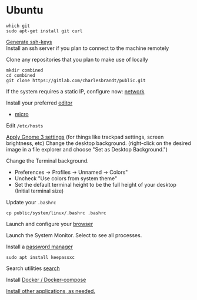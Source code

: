 # Ubuntu

```
which git
sudo apt-get install git curl
```

[Generate ssh-keys](../terminal/ssh.md)  
Install an ssh server if you plan to connect to the machine remotely  

Clone any repositories that you plan to make use of locally

```
mkdir combined
cd combined
git clone https://gitlab.com/charlesbrandt/public.git
```

If the system requires a static IP, configure now: [network](../network.md)

Install your preferred [editor](../editors/)  
  - [micro](../editors/micro/index.md)

Edit `/etc/hosts`

[Apply Gnome 3 settings](window-managers/gnome3.md) (for things like trackpad settings, screen brightness, etc)
Change the desktop background. (right-click on the desired image in a file explorer and choose "Set as Desktop Background.")

Change the Terminal background.   
  - Preferences -> Profiles -> Unnamed -> Colors"  
  - Uncheck "Use colors from system theme"  
  - Set the default terminal height to be the full height of your desktop  
    (Initial terminal size)

Update your `.bashrc`

```
cp public/system/linux/.bashrc .bashrc
```

Launch and configure your [browser](../browsers.md)  

Launch the System Monitor. Select to see all processes.  

Install a [password manager](../password-manager.md)

```
sudo apt install keepassxc
```

Search utilities
[search](../search.md)

Install [Docker / Docker-compose](../virtualization/docker.md)  

[Install other applications, as needed.](../applications.md)


